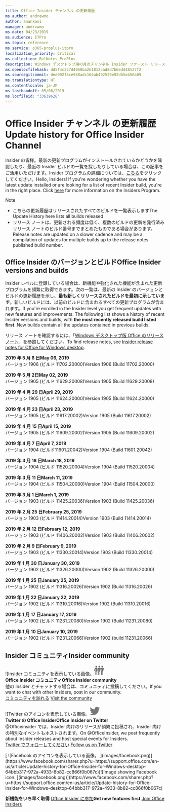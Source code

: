 ```yaml
---
title: Office Insider チャンネル の更新履歴
ms.author: andrewmo
author: anankani
manager: andrewmo
ms.date: 04/23/2019
ms.audience: ITPro
ms.topic: reference
ms.service: o365-proplus-itpro
localization_priority: Critical
ms.collection: RelNotes_ProPlus
description: Windows デスクトップ用の月次チャンネル Insider ファースト リリースの更新履歴を Insider の皆様に提供します。
ms.openlocfilehash: dd5f4c337d4060ba2b1812cad8d7b6edd48137f2
ms.sourcegitcommit: dee992f8ce988adc164ab492529e92db5e450a09
ms.translationtype: HT
ms.contentlocale: ja-JP
ms.lasthandoff: 05/06/2019
ms.locfileid: "33639628"
---
```

# <a name="update-history-for-office-insider-channel"></a><span data-ttu-id="ae0fc-103">Office Insider チャンネル の更新履歴</span><span class="sxs-lookup"><span data-stu-id="ae0fc-103">Update history for Office Insider Channel</span></span>

<span data-ttu-id="ae0fc-p101">Insider の皆様。最新の更新プログラムがインストールされているかどうかを確認したり、最近の Insider ビルドの一覧を探したりしている場合は、この記事をご活用いただけます。Insider プログラムの詳細については、[こちら](https://insider.office.com/)をクリックしてください。</span><span class="sxs-lookup"><span data-stu-id="ae0fc-p101">Hello, Insiders! If you're wondering whether you have the latest update installed or are looking for a list of recent Insider build, you're in the right place. Click [here](https://insider.office.com/) for more information on the Insiders Program.</span></span>

> [!NOTE]
> - <span data-ttu-id="ae0fc-107">こちらの更新履歴はリリースされたすべてのビルドを一覧表示します</span><span class="sxs-lookup"><span data-stu-id="ae0fc-107">The Update History here lists all builds released</span></span>
> - <span data-ttu-id="ae0fc-108">リリース ノートは、更新される頻度は低く、複数のビルドの更新を発行済みリリース ノートのビルド番号までまとめたものである場合があります。</span><span class="sxs-lookup"><span data-stu-id="ae0fc-108">Release notes are updated on a slower cadence and may be a compilation of updates for multiple builds up to the release notes published build number.</span></span>



## <a name="office-insider-versions-and-builds"></a><span data-ttu-id="ae0fc-109">Office Insider のバージョンとビルド</span><span class="sxs-lookup"><span data-stu-id="ae0fc-109">Office Insider versions and builds</span></span>

<span data-ttu-id="ae0fc-p102">Insider レベルに登録している場合は、新機能や強化された機能が含まれた更新プログラムを頻繁に取得できます。次の一覧は、最新の Insider のバージョンとビルドの更新履歴を示し、**最も新しくリリースされたビルドを最初に示しています**。新しいビルドには、以前のビルドに含まれるすべての更新プログラムが含まれます。</span><span class="sxs-lookup"><span data-stu-id="ae0fc-p102">If you're enrolled in the Insider level you get frequent updates with new features and improvements. The following list shows a history of recent Insider versions and builds, with **the most recently released build listed first**. New builds contain all the updates contained in previous builds.</span></span> 

<span data-ttu-id="ae0fc-113">リリース ノートを確認するには、「[Windows デスクトップ版 Office のリリース ノート](https://docs.microsoft.com/ja-JP/OfficeUpdates/release-notes-office-insider)」を参照してください。</span><span class="sxs-lookup"><span data-stu-id="ae0fc-113">To find release notes, see [Insider release notes for Office for Windows desktop](https://docs.microsoft.com/ja-JP/OfficeUpdates/release-notes-office-insider).</span></span>

[//]: # (削除禁止)

<span data-ttu-id="ae0fc-115">**2019 年 5 月 6 日**</span><span class="sxs-lookup"><span data-stu-id="ae0fc-115">**May 06, 2019**</span></span><br/>
<span data-ttu-id="ae0fc-116">バージョン 1906 (ビルド 11702.20000)</span><span class="sxs-lookup"><span data-stu-id="ae0fc-116">Version 1906 (Build 11702.20000)</span></span><br/>

<span data-ttu-id="ae0fc-117">**2019 年 5 月 2日**</span><span class="sxs-lookup"><span data-stu-id="ae0fc-117">**May 02, 2019**</span></span><br/>
<span data-ttu-id="ae0fc-118">バージョン 1905 (ビルド 11629.20008)</span><span class="sxs-lookup"><span data-stu-id="ae0fc-118">Version 1905 (Build 11629.20008)</span></span><br/>

<span data-ttu-id="ae0fc-119">**2019 年 4 月 29 日**</span><span class="sxs-lookup"><span data-stu-id="ae0fc-119">**April 29, 2019**</span></span><br/>
<span data-ttu-id="ae0fc-120">バージョン 1905 (ビルド 11624.20000)</span><span class="sxs-lookup"><span data-stu-id="ae0fc-120">Version 1905 (Build 11624.20000)</span></span><br/>

<span data-ttu-id="ae0fc-121">**2019 年 4 月 23 日**</span><span class="sxs-lookup"><span data-stu-id="ae0fc-121">**April 23, 2019**</span></span><br/> <span data-ttu-id="ae0fc-122">バージョン 1905 (ビルド 11617.20002)</span><span class="sxs-lookup"><span data-stu-id="ae0fc-122">Version 1905 (Build 11617.20002)</span></span><br/>

<span data-ttu-id="ae0fc-123">**2019 年 4 月 15 日**</span><span class="sxs-lookup"><span data-stu-id="ae0fc-123">**April 15, 2019**</span></span><br/> <span data-ttu-id="ae0fc-124">バージョン 1905 (ビルド 11609.20002)</span><span class="sxs-lookup"><span data-stu-id="ae0fc-124">Version 1905 (Build 11609.20002)</span></span><br/>

<span data-ttu-id="ae0fc-125">**2019 年 4 月 7 日**</span><span class="sxs-lookup"><span data-stu-id="ae0fc-125">**April 7, 2019**</span></span><br/> <span data-ttu-id="ae0fc-126">バージョン 1904 (ビルド11601.20042)</span><span class="sxs-lookup"><span data-stu-id="ae0fc-126">Version 1904 (Build 11601.20042)</span></span><br/>

<span data-ttu-id="ae0fc-127">**2019 年 3 月 18 日**</span><span class="sxs-lookup"><span data-stu-id="ae0fc-127">**March 18, 2019**</span></span><br/> <span data-ttu-id="ae0fc-128">バージョン 1904 (ビルド 11520.20004)</span><span class="sxs-lookup"><span data-stu-id="ae0fc-128">Version 1904 (Build 11520.20004)</span></span><br/>

<span data-ttu-id="ae0fc-129">**2019 年 3 月 11 日**</span><span class="sxs-lookup"><span data-stu-id="ae0fc-129">**March 11, 2019**</span></span><br/> <span data-ttu-id="ae0fc-130">バージョン 1904 (ビルド 11504.20000)</span><span class="sxs-lookup"><span data-stu-id="ae0fc-130">Version 1904 (Build 11504.20000)</span></span><br/>

<span data-ttu-id="ae0fc-131">**2019 年 3 月 1 日**</span><span class="sxs-lookup"><span data-stu-id="ae0fc-131">**March 1, 2019**</span></span><br/> <span data-ttu-id="ae0fc-132">バージョン 1903 (ビルド 11425.20036)</span><span class="sxs-lookup"><span data-stu-id="ae0fc-132">Version 1903 (Build 11425.20036)</span></span><br/> 

<span data-ttu-id="ae0fc-133">**2019 年 2 月 25 日**</span><span class="sxs-lookup"><span data-stu-id="ae0fc-133">**February 25, 2019**</span></span><br/> <span data-ttu-id="ae0fc-134">バージョン 1903 (ビルド 11414.20014)</span><span class="sxs-lookup"><span data-stu-id="ae0fc-134">Version 1903 (Build 11414.20014)</span></span><br/> 

<span data-ttu-id="ae0fc-135">**2019 年 2 月 12 日**</span><span class="sxs-lookup"><span data-stu-id="ae0fc-135">**February 12, 2019**</span></span><br/> <span data-ttu-id="ae0fc-136">バージョン 1903 (ビルド 11406.20002)</span><span class="sxs-lookup"><span data-stu-id="ae0fc-136">Version 1903 (Build 11406.20002)</span></span><br/> 

<span data-ttu-id="ae0fc-137">**2019 年 2 月 9 日**</span><span class="sxs-lookup"><span data-stu-id="ae0fc-137">**February 9, 2019**</span></span><br/> <span data-ttu-id="ae0fc-138">バージョン 1903 (ビルド 11330.20014)</span><span class="sxs-lookup"><span data-stu-id="ae0fc-138">Version 1903 (Build 11330.20014)</span></span><br/> 

<span data-ttu-id="ae0fc-139">**2019 年 1 月 30 日**</span><span class="sxs-lookup"><span data-stu-id="ae0fc-139">**January 30, 2019**</span></span><br/> <span data-ttu-id="ae0fc-140">バージョン 1902 (ビルド 11326.20000)</span><span class="sxs-lookup"><span data-stu-id="ae0fc-140">Version 1902 (Build 11326.20000)</span></span><br/> 

<span data-ttu-id="ae0fc-141">**2019 年 1 月 25 日**</span><span class="sxs-lookup"><span data-stu-id="ae0fc-141">**January 25, 2019**</span></span><br/> <span data-ttu-id="ae0fc-142">バージョン 1902 (ビルド 11316.20026)</span><span class="sxs-lookup"><span data-stu-id="ae0fc-142">Version 1902 (Build 11316.20026)</span></span><br/> 

<span data-ttu-id="ae0fc-143">**2019 年 1 月 22 日**</span><span class="sxs-lookup"><span data-stu-id="ae0fc-143">**January 22, 2019**</span></span><br/> <span data-ttu-id="ae0fc-144">バージョン 1902 (ビルド 11310.20016)</span><span class="sxs-lookup"><span data-stu-id="ae0fc-144">Version 1902 (Build 11310.20016)</span></span><br/> 

<span data-ttu-id="ae0fc-145">**2019 年 1 月 17 日**</span><span class="sxs-lookup"><span data-stu-id="ae0fc-145">**January 17, 2019**</span></span><br/> <span data-ttu-id="ae0fc-146">バージョン 1902 (ビルド 11231.20080)</span><span class="sxs-lookup"><span data-stu-id="ae0fc-146">Version 1902 (Build 11231.20080)</span></span><br/>

<span data-ttu-id="ae0fc-147">**2019 年 1 月 10 日**</span><span class="sxs-lookup"><span data-stu-id="ae0fc-147">**January 10, 2019**</span></span><br/> <span data-ttu-id="ae0fc-148">バージョン 1902 (ビルド 11231.20066)</span><span class="sxs-lookup"><span data-stu-id="ae0fc-148">Version 1902 (build 11231.20066)</span></span><br/> 


## <a name="insider-community"></a><span data-ttu-id="ae0fc-149">Insider コミュニティ</span><span class="sxs-lookup"><span data-stu-id="ae0fc-149">Insider community</span></span>

<span data-ttu-id="ae0fc-150">![Insider コミュニティを表示している画像。</span><span class="sxs-lookup"><span data-stu-id="ae0fc-150">![Image showing insider community.</span></span> ](images/insidercommunity.png) <br/>
<span data-ttu-id="ae0fc-151">**Office Insider コミュニティ**</span><span class="sxs-lookup"><span data-stu-id="ae0fc-151">**Office Insider community**</span></span><br/> <span data-ttu-id="ae0fc-152">他の Insider とチャットする場合は、コミュニティに投稿してください。</span><span class="sxs-lookup"><span data-stu-id="ae0fc-152">If you want to chat with other Insiders, post in our community.</span></span><br/><span data-ttu-id="ae0fc-153"> 
[コミュニティを訪れる](https://go.microsoft.com/fwlink/?linkid=843493)</span><span class="sxs-lookup"><span data-stu-id="ae0fc-153"> 
[Visit the community](https://go.microsoft.com/fwlink/?linkid=843493)</span></span><br/> 

<span data-ttu-id="ae0fc-154">![Twitter のアイコンを表示している画像。</span><span class="sxs-lookup"><span data-stu-id="ae0fc-154">![Image showing twitter icon.</span></span> ](images/twitter.png)<br/>
<span data-ttu-id="ae0fc-155">**Twitter の Office Insider**</span><span class="sxs-lookup"><span data-stu-id="ae0fc-155">**Office Insider on Twitter**</span></span><br/> <span data-ttu-id="ae0fc-156">@Officeinsider では、Insider 向けのリリースが頻繁に投稿され、Insider 向けの特別なイベントもホストされます。</span><span class="sxs-lookup"><span data-stu-id="ae0fc-156">On @OfficeInsider, we post frequently about Insider releases and host special events for Insiders.</span></span><br/><span data-ttu-id="ae0fc-157"> 
[Twitter でフォローしてください](https://go.microsoft.com/fwlink/?linkid=717717)</span><span class="sxs-lookup"><span data-stu-id="ae0fc-157"> 
[Follow us on Twitter](https://go.microsoft.com/fwlink/?linkid=717717)</span></span><br/> 

<span data-ttu-id="ae0fc-158">
  [
  ![Facebook のアイコンを表示している画像。 ](images/facebook.png)](https://www.facebook.com/sharer.php?u=https://support.office.com/en-us/article/Update-history-for-Office-Insider-for-Windows-desktop-64bbb317-972a-4933-8b82-cc866f0b067c)</span><span class="sxs-lookup"><span data-stu-id="ae0fc-158">[![Image showing Facebook icon. ](images/facebook.png)](https://www.facebook.com/sharer.php?u=https://support.office.com/en-us/article/Update-history-for-Office-Insider-for-Windows-desktop-64bbb317-972a-4933-8b82-cc866f0b067c)</span></span>


<span data-ttu-id="ae0fc-159">**新機能をいち早く取得**
[Office Insider に参加](https://insider.office.com/)</span><span class="sxs-lookup"><span data-stu-id="ae0fc-159">**Get new features first**
[Join Office Insiders](https://insider.office.com/)</span></span>